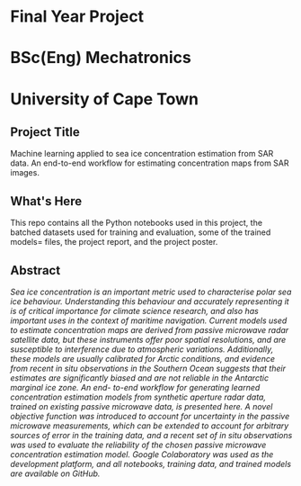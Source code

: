 # Final Year Project
# BSc(Eng) Mechatronics
# University of Cape Town

## Project Title
Machine learning applied to sea ice concentration estimation from SAR data.
An end-to-end workflow for estimating concentration maps from SAR images.

## What's Here
This repo contains all the Python notebooks used in this project, the batched datasets used for training and evaluation, some of the trained models= files, the project report, and the project poster.

## Abstract
_Sea ice concentration is an important metric used to characterise polar sea ice behaviour. Understanding this behaviour and accurately representing it is of critical importance for climate science research, and also has important uses in the context of maritime navigation. Current models used to estimate concentration maps are derived from passive microwave radar satellite data, but these instruments offer poor spatial resolutions, and are susceptible to interference due to atmospheric variations. Additionally, these models are usually calibrated for Arctic conditions, and evidence from recent in situ observations in the Southern Ocean suggests that their estimates are significantly biased and are not reliable in the Antarctic marginal ice zone. An end- to-end workflow for generating learned concentration estimation models from synthetic aperture radar data, trained on existing passive microwave data, is presented here. A novel objective function was introduced to account for uncertainty in the passive microwave measurements, which can be extended to account for arbitrary sources of error in the training data, and a recent set of in situ observations was used to evaluate the reliability of the chosen passive microwave concentration estimation model. Google Colaboratory was used as the development platform, and all notebooks, training data, and trained models are available on GitHub._